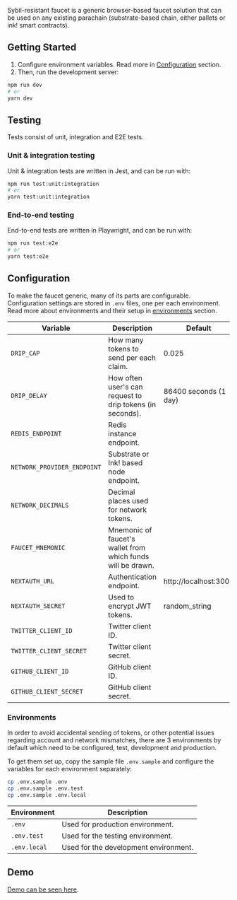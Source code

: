 Sybil-resistant faucet is a generic browser-based faucet solution that can be used on any existing parachain (substrate-based chain, either pallets or ink! smart contracts).

## Getting Started

1. Configure environment variables. Read more in [Configuration](#configuration) section.
2. Then, run the development server:

```bash
npm run dev
# or
yarn dev
```

## Testing

Tests consist of unit, integration and E2E tests. 

### Unit & integration testing

Unit & integration tests are written in Jest, and can be run with:

```bash
npm run test:unit:integration
# or
yarn test:unit:integration
```

### End-to-end testing

End-to-end tests are written in Playwright, and can be run with:

```bash
npm run test:e2e
# or
yarn test:e2e
```

## Configuration

To make the faucet generic, many of its parts are configurable. Configuration settings are stored in `.env` files, one per each environment. Read more about environments and their setup in [environments](#environments) section.

| Variable | Description | Default |
| ------------- | ------------- | ------------- |
| `DRIP_CAP` | How many tokens to send per each claim. | 0.025 |
| `DRIP_DELAY` | How often user's can request to drip tokens (in seconds). | 86400 seconds (1 day) |
| `REDIS_ENDPOINT` | Redis instance endpoint. |  |
| `NETWORK_PROVIDER_ENDPOINT` | Substrate or Ink! based node endpoint. |  |
| `NETWORK_DECIMALS` | Decimal places used for network tokens. |  |
| `FAUCET_MNEMONIC` | Mnemonic of faucet's wallet from which funds will be drawn. |  |
| `NEXTAUTH_URL` | Authentication endpoint. | http://localhost:3000 |
| `NEXTAUTH_SECRET` | Used to encrypt JWT tokens. | random_string |
| `TWITTER_CLIENT_ID` | Twitter client ID. |  |
| `TWITTER_CLIENT_SECRET` | Twitter client secret. |  |
| `GITHUB_CLIENT_ID` | GitHub client ID. |  |
| `GITHUB_CLIENT_SECRET` | GitHub client secret. |  |

### Environments

In order to avoid accidental sending of tokens, or other potential issues regarding account and network mismatches, there are 3 environments by default which need to be configured, test, development and production. 

To get them set up, copy the sample file `.env.sample` and configure the variables for each environment separately:

```bash
cp .env.sample .env
cp .env.sample .env.test
cp .env.sample .env.local
```

| Environment | Description |
| ------------- | ------------- |
| `.env` | Used for production environment. |
| `.env.test` | Used for the testing environment. |
| `.env.local` | Used for the development environment. |

## Demo

[Demo can be seen here](https://sybil-resistant-substrate-faucet.vercel.app/).